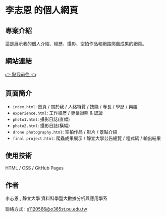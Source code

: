 # 李志恩 的個人網頁

## 專案介紹
這是展示我的個人介紹、經歷、攝影、空拍作品和網路爬蟲成果的網頁。

## 網站連結
[👉 點我前往 👈](https://jerrylee00125.github.io/Web/)

## 頁面簡介
- `index.html`: 首頁 / 關於我 / 人格特質 / 技能 / 專長 / 學歷 / 興趣
- `experience.html`: 工作經歷 / 專業證照 & 認證
- `photo1.html`: 攝影日誌(直幅)
- `photo2.html`: 攝影日誌(橫幅)
- `drone photography.html`: 空拍作品 / 影片 / 景點介紹
- `final project.html`: 爬蟲成果展示 / 靜宜大學公告總覽 / 程式碼 / 輸出結果

## 使用技術
HTML / CSS / GitHub Pages

## 作者
李志恩 ,
靜宜大學 資料科學暨大數據分析與應用學系 

聯絡方式 : s1120566@o365st.pu.edu.tw










